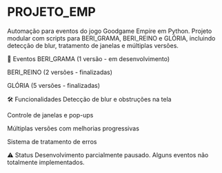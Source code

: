 # PROJETO_EMP
Automação para eventos do jogo Goodgame Empire em Python. Projeto modular com scripts para BERI_GRAMA, BERI_REINO e GLÓRIA, incluindo detecção de blur, tratamento de janelas e múltiplas versões.

🎯 Eventos
BERI_GRAMA (1 versão - em desenvolvimento)

BERI_REINO (2 versões - finalizadas)

GLÓRIA (5 versões - finalizadas)

🛠️ Funcionalidades
Detecção de blur e obstruções na tela

Controle de janelas e pop-ups

Múltiplas versões com melhorias progressivas

Sistema de tratamento de erros

⚠️ Status
Desenvolvimento parcialmente pausado. Alguns eventos não totalmente implementados.
